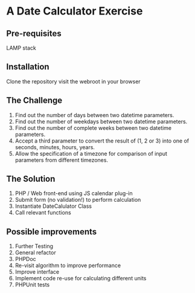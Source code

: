 # A Date Calculator Exercise

## Pre-requisites

LAMP stack

## Installation

Clone the repository visit the webroot in your browser

## The Challenge

1. Find out the number of days between two datetime parameters.
1. Find out the number of weekdays between two datetime parameters.
1. Find out the number of complete weeks between two datetime parameters.
1. Accept a third parameter to convert the result of (1, 2 or 3) into one of seconds, minutes, hours, years.
1. Allow the specification of a timezone for comparison of input parameters from different timezones.

## The Solution

1. PHP / Web front-end using JS calendar plug-in
1. Submit form (no validation!) to perform calculation
1. Instantiate DateCalulator Class
1. Call relevant functions

## Possible improvements

1. Further Testing
1. General refactor
1. PHPDoc
1. Re-visit algorithm to improve performance
1. Improve interface
1. Implement code re-use for calculating different units 
1. PHPUnit tests
